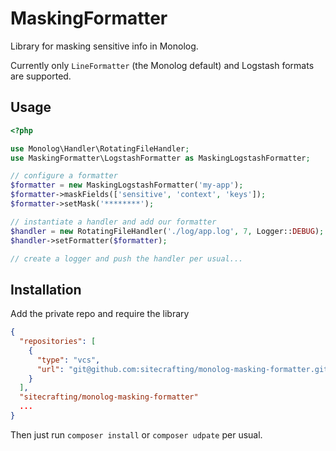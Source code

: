 # MaskingFormatter

Library for masking sensitive info in Monolog.

Currently only `LineFormatter` (the Monolog default) and Logstash formats are supported.

## Usage

```php
<?php

use Monolog\Handler\RotatingFileHandler;
use MaskingFormatter\LogstashFormatter as MaskingLogstashFormatter;

// configure a formatter
$formatter = new MaskingLogstashFormatter('my-app');
$formatter->maskFields(['sensitive', 'context', 'keys']);
$formatter->setMask('********');

// instantiate a handler and add our formatter
$handler = new RotatingFileHandler('./log/app.log', 7, Logger::DEBUG);
$handler->setFormatter($formatter);

// create a logger and push the handler per usual...
```

## Installation

Add the private repo and require the library

```json
{
  "repositories": [
    {
      "type": "vcs",
      "url": "git@github.com:sitecrafting/monolog-masking-formatter.git"
    }
  ],
  "sitecrafting/monolog-masking-formatter"
  ...
}
```

Then just run `composer install` or `composer udpate` per usual.

